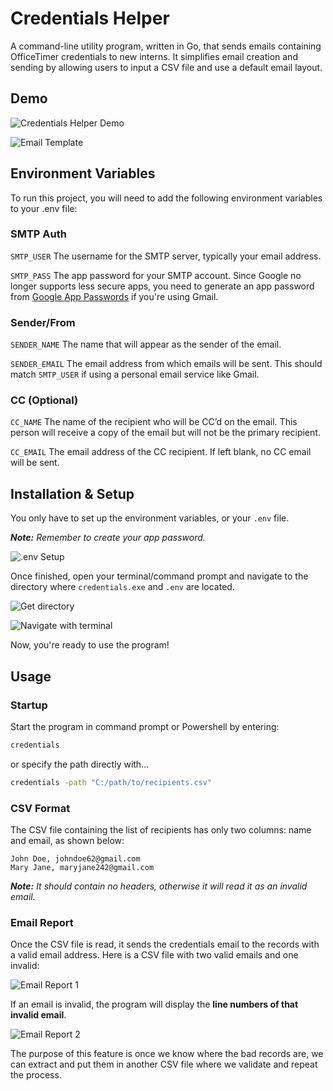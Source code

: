 # **Credentials Helper**

A command-line utility program, written in Go, that sends emails containing OfficeTimer credentials to new interns. It simplifies email creation and sending by allowing users to input a CSV file and use a default email layout.
## **Demo**

![Credentials Helper Demo](https://i.imgur.com/colTSvk.gif)

![Email Template](https://i.imgur.com/HFcY2xU.png)


## **Environment Variables**

To run this project, you will need to add the following environment variables to your .env file:

### SMTP Auth

`SMTP_USER` The username for the SMTP server, typically your email address.

`SMTP_PASS` The app password for your SMTP account. Since Google no longer supports less secure apps, you need to generate an app password from [Google App Passwords](https://myaccount.google.com/apppasswords) if you're using Gmail.

### Sender/From

`SENDER_NAME` The name that will appear as the sender of the email.

`SENDER_EMAIL` The email address from which emails will be sent. This should match `SMTP_USER` if using a personal email service like Gmail.

### CC (Optional)

`CC_NAME` The name of the recipient who will be CC’d on the email. This person will receive a copy of the email but will not be the primary recipient.

`CC_EMAIL` The email address of the CC recipient. If left blank, no CC email will be sent.
## **Installation & Setup**

You only have to set up the environment variables, or your `.env` file.

***Note:** Remember to create your app password.* 

![.env Setup](https://i.imgur.com/YsSwhCa.png)

Once finished, open your terminal/command prompt and navigate to the directory where `credentials.exe` and `.env` are located.

![Get directory](https://i.imgur.com/riMF1is.png)

![Navigate with terminal](https://i.imgur.com/z9Vrq5M.png)

Now, you're ready to use the program!
## **Usage**

### Startup

Start the program in command prompt or Powershell by entering:

```cmd
credentials
```

or specify the path directly with...

```cmd
credentials -path "C:/path/to/recipients.csv"
```

### CSV Format

The CSV file containing the list of recipients has only two columns: name and email, as shown below:

    John Doe, johndoe62@gmail.com
    Mary Jane, maryjane242@gmail.com

***Note:** It should contain no headers, otherwise it will read it as an invalid email.*

### Email Report

Once the CSV file is read, it sends the credentials email to the records with a valid email address. Here is a CSV file with two valid emails and one invalid:

![Email Report 1](https://i.imgur.com/g5qzePA.png)

If an email is invalid, the program will display the **line numbers of that invalid email**.

![Email Report 2](https://i.imgur.com/ljCpKGP.png)

The purpose of this feature is once we know where the bad records are, we can extract and put them in another CSV file where we validate and repeat the process.